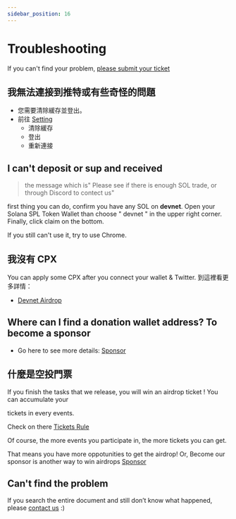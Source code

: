 ```yaml
---
sidebar_position: 16
---
```


# Troubleshooting

If you can't find your problem, [please submit your ticket](https://klearthink.atlassian.net/servicedesk/customer/portals)

## 我無法連接到推特或有些奇怪的問題

- 您需要清除緩存並登出。
- 前往 [Setting](https://staging-launch.circlepod.app/settings)
  - 清除緩存
  - 登出
  - 重新連接

## I can't deposit or sup and received

> the message which is" Please see if there is enough SOL trade, or through Discord to contect us"

first thing you can do, confirm you have any SOL on **devnet**. Open your Solana SPL Token
Wallet than choose " devnet " in the upper right corner. Finally, click claim on the bottom.

If you still can't use it, try to use Chrome.

## 我沒有 CPX

You can apply some CPX after you connect your wallet & Twitter.
到這裡看更多詳情：

- [Devnet Airdrop](/docs/community-event/vote-and-support/airdrop)

## Where can I find a donation wallet address? To become a sponsor

- Go here to see more details: [Sponsor](sponsor)

## 什麼是空投門票

If you finish the tasks that we release, you will win an airdrop ticket ! You can accumulate your

tickets in every events.

Check on there [Tickets Rule](/docs/community-event/airdrop-event/tickets-rule)

Of course, the more events you participate in, the more tickets you can get. 

That means you have more oppotunities to get the airdrop! Or, Become our sponsor is another way to win airdrops [Sponsor](/docs/sponsor)

## Can't find the problem

If you search the entire document and still don’t know what happened, please [contact us](https://discord.gg/WRbxfTKpJq) :)